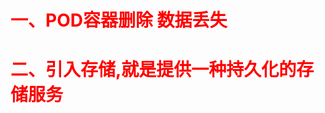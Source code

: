 # <font color = 'red'>一、POD容器删除 数据丢失</font>





# <font color = 'red'>二、引入存储,就是提供一种持久化的存储服务</font>

